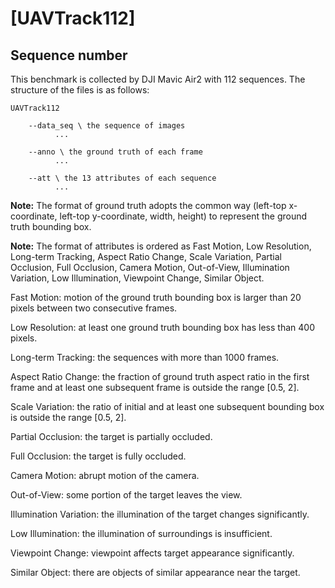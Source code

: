 # [UAVTrack112]

## Sequence number
This benchmark is collected by DJI Mavic Air2 with 112 sequences. The structure of the files is as follows:

```
UAVTrack112

    --data_seq \ the sequence of images
          ...

    --anno \ the ground truth of each frame 
          ...

    --att \ the 13 attributes of each sequence
          ...

```

**Note:** The format of ground truth adopts the common way (left-top x-coordinate, left-top y-coordinate, width, height) to represent the ground truth bounding box.


**Note:** The format of attributes is ordered as Fast Motion, Low Resolution, Long-term Tracking, Aspect Ratio Change, Scale Variation, Partial Occlusion, Full Occlusion, Camera Motion, Out-of-View, Illumination Variation, Low Illumination, Viewpoint Change, Similar Object.

 

Fast Motion: motion of the ground truth bounding box is larger than
20 pixels between two consecutive frames.

Low Resolution: at least one ground truth bounding box has less than 400 pixels.

Long-term Tracking: the sequences with more than 1000 frames.

Aspect Ratio Change: the fraction of ground truth aspect ratio in the first frame
and at least one subsequent frame is outside the range [0.5, 2].

Scale Variation: the ratio of initial and at least one subsequent bounding box
is outside the range [0.5, 2].

Partial Occlusion: the target is partially occluded.

Full Occlusion: the target is fully occluded.

Camera Motion: abrupt motion of the camera.

Out-of-View: some portion of the target leaves the view.

Illumination Variation: the illumination of the target changes significantly.

Low Illumination: the illumination of surroundings is insufficient.

Viewpoint Change: viewpoint affects target appearance significantly.

Similar Object: there are objects of similar appearance near the target.